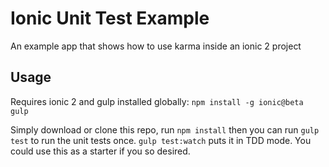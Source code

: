 # Ionic Unit Test Example

An example app that shows how to use karma inside an ionic 2 project

## Usage

Requires ionic 2 and gulp installed globally: `npm install -g ionic@beta gulp`

Simply download or clone this repo, run `npm install` then you can run `gulp test` to run the unit tests once. `gulp test:watch` puts it in TDD mode.
You could use this as a starter if you so desired.
